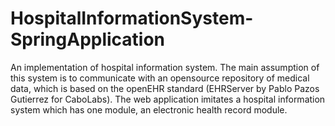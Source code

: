 # HospitalInformationSystem-SpringApplication

An implementation of hospital information system.
The main assumption of this system is to communicate with an opensource repository of medical data,
which is based on the openEHR standard (EHRServer by Pablo Pazos Gutierrez for CaboLabs).
The web application imitates a hospital information system which has one module, an electronic
health record module.

